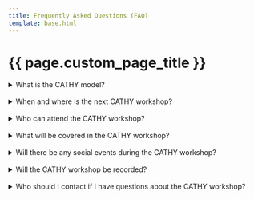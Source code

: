 ```yaml
---
title: Frequently Asked Questions (FAQ)
template: base.html
---
```


# {{ page.custom_page_title }}


<details>
  <summary>What is the CATHY model?</summary>  <br>
The CATHY model is a physically based, spatially distributed hydrological model that simulates the hydrological processes in a catchment. It can be used to predict streamflow, soil moisture, and groundwater levels under different scenarios.

</details>
<br>

<details>
  <summary>When and where is the next CATHY workshop?</summary>  <br>
The next CATHY workshop will be held on <b>May 31st and June 1st, 2023</b>, at <b>San Vito di Cadore (IT)</b>.

</details>
<br>

<details>
  <summary>Who can attend the CATHY workshop?</summary>  <br>
The CATHY workshop is open to <b>researchers, practitioners, and students</b> interested in hydrological modeling and the use of the CATHY model.

</details>
<br>

<details>
  <summary>What will be covered in the CATHY workshop?</summary>
  <br>
The CATHY workshop will cover the following topics:

- Introduction to the CATHY model
- Model setup and calibration
- Model evaluation and uncertainty analysis
- Advanced topics in CATHY modeling, such as land use change and climate change impacts
- Hands-on exercises using the CATHY model

</details>
<br>

<details>
  <summary>Will there be any social events during the CATHY workshop?</summary>  <br>
Yes, there will be a <b>social event on the evening of May 31st, 2023</b>, which will include dinner and networking opportunities. Details will be provided closer to the workshop date.

</details>
<br>

<details>
  <summary>Will the CATHY workshop be recorded?</summary>  <br>
No, the CATHY workshop will not be recorded. However, workshop <b>materials will be made available</b> to participants after the workshop.

</details>
<br>

<details>
  <summary>Who should I contact if I have questions about the CATHY workshop?</summary>  <br>
If you have any questions about the CATHY workshop, please <b>contact the workshop organizers</b>.

</details>





